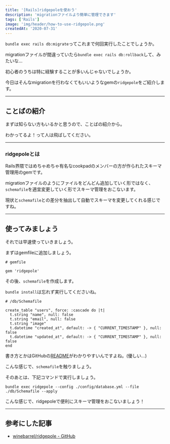 ```yaml
---
title: '[Rails]ridgepoleを使おう'
description: 'migrationファイルより簡単に管理できます'
tags: ['Rails']
image: 'img/header/how-to-use-ridgepole.png'
createdAt: '2020-07-31'
---
```


`bundle exec rails db:migrate`ってこれまで何回実行したことでしょうか。

migrationファイルが間違っていたら`bundle exec rails db:rollback`して、みたいな…

初心者のうちは特に経験することが多いんじゃないでしょうか。

今日はそんなmigrationを行わなくてもいいようなgemの`ridgepole`をご紹介します。

-------

<!--more-->

## ことばの紹介

まずは知らない方もいるかと思うので、ことばの紹介から。

わかってるよ！って人は飛ばしてください。

-------

### ridgepoleとは

Rails界隈ではめちゃめちゃ有名なcookpadのメンバーの方が作られたスキーマ管理用のgemです。

migrationファイルのようにファイルをどんどん追加していく形ではなく、`schemafile`を適宜変更していく形でスキーマ管理をおこないます。

現状と`schemafile`との差分を抽出して自動でスキーマを変更してくれる感じですね。

-------

## 使ってみましょう

それでは早速使っていきましょう。

まずはgemfileに追加しましょう。

```
# gemfile

gem 'ridgepole'

```

その後、`schemafile`を作成します。

`bundle install`は忘れず実行してくださいね。

```
# /db/Schemafile

create_table "users", force: :cascade do |t|
  t.string "name", null: false
  t.string "email", null: false
  t.string "image"
  t.datetime "created_at", default: -> { "CURRENT_TIMESTAMP" }, null: false
  t.datetime "updated_at", default: -> { "CURRENT_TIMESTAMP" }, null: false
end

```

書き方とかはGitHubの[README](https://github.com/winebarrel/ridgepole)がわかりやすいんですよね。(優しい…)

こんな感じで、`schemafile`を触りましょう。

そのあとは、下記コマンドで実行しましょう。

```
bundle exec ridgepole --config ./config/database.yml --file ./db/Schemafile --apply
```

こんな感じで、ridgepoleで便利にスキーマ管理をおこないましょう！

-------

## 参考にした記事

- [winebarrel/ridgepole - GitHub](https://github.com/winebarrel/ridgepole)
